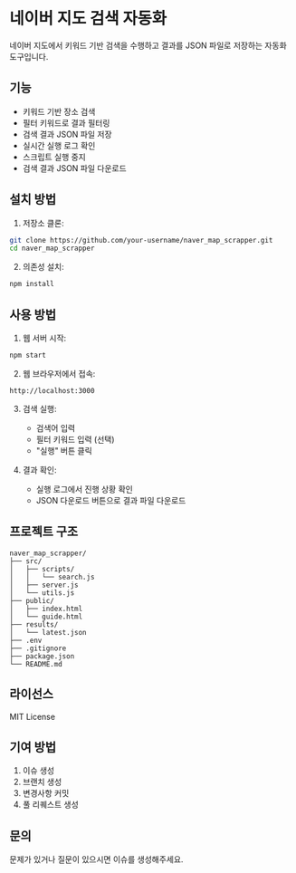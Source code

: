 # 네이버 지도 검색 자동화

네이버 지도에서 키워드 기반 검색을 수행하고 결과를 JSON 파일로 저장하는 자동화 도구입니다.

## 기능

- 키워드 기반 장소 검색
- 필터 키워드로 결과 필터링
- 검색 결과 JSON 파일 저장
- 실시간 실행 로그 확인
- 스크립트 실행 중지
- 검색 결과 JSON 파일 다운로드

## 설치 방법

1. 저장소 클론:
```bash
git clone https://github.com/your-username/naver_map_scrapper.git
cd naver_map_scrapper
```

2. 의존성 설치:
```bash
npm install
```

## 사용 방법

1. 웹 서버 시작:
```bash
npm start
```

2. 웹 브라우저에서 접속:
```
http://localhost:3000
```

3. 검색 실행:
   - 검색어 입력
   - 필터 키워드 입력 (선택)
   - "실행" 버튼 클릭

4. 결과 확인:
   - 실행 로그에서 진행 상황 확인
   - JSON 다운로드 버튼으로 결과 파일 다운로드

## 프로젝트 구조

```
naver_map_scrapper/
├── src/
│   ├── scripts/
│   │   └── search.js
│   ├── server.js
│   └── utils.js
├── public/
│   ├── index.html
│   └── guide.html
├── results/
│   └── latest.json
├── .env
├── .gitignore
├── package.json
└── README.md
```

## 라이선스

MIT License

## 기여 방법

1. 이슈 생성
2. 브랜치 생성
3. 변경사항 커밋
4. 풀 리퀘스트 생성

## 문의

문제가 있거나 질문이 있으시면 이슈를 생성해주세요.